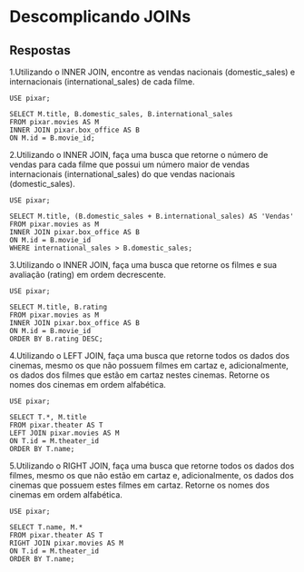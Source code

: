 # Descomplicando JOINs

## Respostas

1.Utilizando o INNER JOIN, encontre as vendas nacionais (domestic_sales) e internacionais (international_sales) de cada filme.

    USE pixar;

    SELECT M.title, B.domestic_sales, B.international_sales
    FROM pixar.movies AS M
    INNER JOIN pixar.box_office AS B
    ON M.id = B.movie_id;

2.Utilizando o INNER JOIN, faça uma busca que retorne o número de vendas para cada filme que possui um número maior de vendas internacionais (international_sales) do que vendas nacionais (domestic_sales).

    USE pixar;

    SELECT M.title, (B.domestic_sales + B.international_sales) AS 'Vendas'
    FROM pixar.movies as M
    INNER JOIN pixar.box_office AS B
    ON M.id = B.movie_id
    WHERE international_sales > B.domestic_sales;

3.Utilizando o INNER JOIN, faça uma busca que retorne os filmes e sua avaliação (rating) em ordem decrescente.

    USE pixar;

    SELECT M.title, B.rating
    FROM pixar.movies as M
    INNER JOIN pixar.box_office AS B
    ON M.id = B.movie_id
    ORDER BY B.rating DESC;

4.Utilizando o LEFT JOIN, faça uma busca que retorne todos os dados dos cinemas, mesmo os que não possuem filmes em cartaz e, adicionalmente, os dados dos filmes que estão em cartaz nestes cinemas. Retorne os nomes dos cinemas em ordem alfabética.

    USE pixar;

    SELECT T.*, M.title
    FROM pixar.theater AS T
    LEFT JOIN pixar.movies AS M
    ON T.id = M.theater_id
    ORDER BY T.name;

5.Utilizando o RIGHT JOIN, faça uma busca que retorne todos os dados dos filmes, mesmo os que não estão em cartaz e, adicionalmente, os dados dos cinemas que possuem estes filmes em cartaz. Retorne os nomes dos cinemas em ordem alfabética.

    USE pixar;

    SELECT T.name, M.*
    FROM pixar.theater AS T
    RIGHT JOIN pixar.movies AS M
    ON T.id = M.theater_id
    ORDER BY T.name;